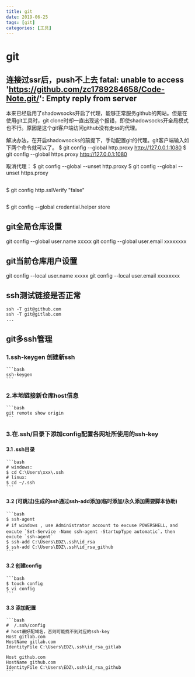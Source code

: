 ```yaml
---
title: git
date: 2019-06-25
tags: [git]
categories: [工具]
---
```


# git

## 连接过ssr后，push不上去  fatal: unable to access 'https://github.com/zc1789284658/Code-Note.git/': Empty reply from server

本来已经启用了shadowsocks开启了代理，能够正常服务github的网站。但是在使用git工具时，git clone时却一直出现这个报错，即使shadowsocks开全局模式也不行。原因是这个git客户端访问github没有走ss的代理。

解决办法，在开启shadowsocks的前提下，手动配置git的代理。git客户端输入如下两个命令就可以了。
$ git config --global http.proxy http://127.0.0.1:1080
$ git config --global https.proxy http://127.0.0.1:1080


取消代理：
$ git config --global --unset http.proxy 
$ git config --global --unset https.proxy 

## 
$ git config http.sslVerify "false"

## 
$ git config --global credential.helper store

## git全局仓库设置

git config --global user.name  xxxxx
git config --global user.email xxxxxxxx

## git当前仓库用户设置

git config --local user.name  xxxxx
git config --local user.email xxxxxxxx

## ssh测试链接是否正常

    ssh -T git@github.com
    ssh -T git@gitlab.com
    ...

## git多ssh管理

### 1.ssh-keygen 创建新ssh
    ```bash
    ssh-keygen
    ```

### 2.本地链接新仓库host信息
    ```bash
    git remote show origin
    ```

### 3.在.ssh/目录下添加config配置各网址所使用的ssh-key

#### 3.1 .ssh目录
    ```bash
    # windows:
    $ cd C:\Users\xxx\.ssh
    # linux:
    $ cd ~/.ssh
    ```

#### 3.2 (可跳过)生成的ssh通过ssh-add添加(临时添加/永久添加需要脚本协助)
    ```bash
    $ ssh-agent
    # if windows , use Administrator account to excuse POWERSHELL，and excute `Set-Service -Name ssh-agent -StartupType automatic`，then excute `ssh-agent`
    $ ssh-add C:\Users\EDZ\.ssh\id_rsa
    $ ssh-add C:\Users\EDZ\.ssh\id_rsa_github
    ```

#### 3.2 创建config
    ```bash
    $ touch config
    $ vi config
    ```

#### 3.3 添加配置
    ```bash
    #  /.ssh/config
    # host最好配域名，否则可能找不到对应的ssh-key
    Host gitlab.com
    HostName gitlab.com
    IdentityFile C:\Users\EDZ\.ssh\id_rsa_gitlab
        
    Host github.com
    HostName github.com
    IdentityFile C:\Users\EDZ\.ssh\id_rsa_github
    ```